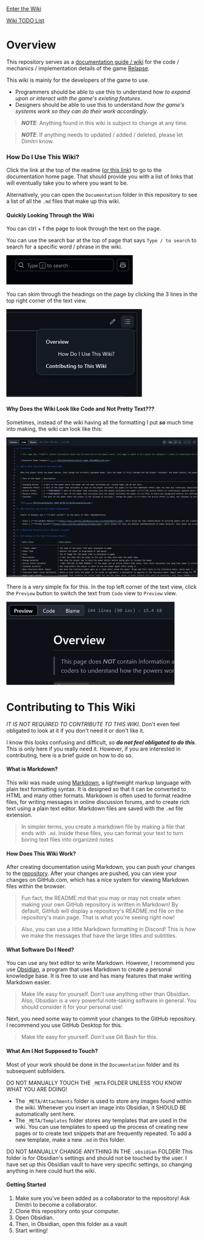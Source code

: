 [Enter the Wiki](<./Documentation/Documentation.md>)

[Wiki TODO List](<./TODO.md>)

# Overview

This repository serves as a [documentation guide / wiki](<./Documentation/Documentation.md>) for the code / mechanics / implementation details of the game [Relapse](https://github.com/aidenr2023/Relapse).

This wiki is mainly for the developers of the game to use.

- Programmers should be able to use this to understand *how to expand upon or interact with the game's existing features*.
- Designers should be able to use this to understand *how the game's systems work so they can do their work accordingly*.

> ***NOTE***: Anything found in this wiki is subject to change at any time.

> ***NOTE***: If anything needs to updated / added / deleted, please let Dimitri know.

### How Do I Use This Wiki?

Click the link at the top of the readme ([or this link](<./Documentation/Documentation.md>)) to go to the documentation home page. That should provide you with a list of links that will eventually take you to where you want to be.

Alternatively, you can open the `Documentation` folder in this repository to see a list of all the `.md` files that make up this wiki.

#### Quickly Looking Through the Wiki

You can ctrl + f the page to look through the text on the page.

You can use the search bar at the top of page that says `Type / to search` to search for a specific word / phrase in the wiki.

![](<./_META/Attachments/Pasted image 20241014141335.png>)

You can skim through the headings on the page by clicking the 3 lines in the top right corner of the text view.

![](<./_META/Attachments/Pasted image 20241014141254.png>)

#### Why Does the Wiki Look like Code and Not Pretty Text???

Sometimes, instead of the wiki having all the formatting I put ***so*** much time into making, the wiki can look like this:

![](<./_META/Attachments/Pasted image 20241014141515.png>)

There is a very simple fix for this. In the top left corner of the text view, click the `Preview` button to switch the text from `Code` view to `Preview` view.

![](<./_META/Attachments/Pasted image 20241014141611.png>)

# Contributing to This Wiki

*IT IS NOT REQUIRED TO CONTRIBUTE TO THIS WIKI*.
Don't even feel obligated to look at it if you don't need it or don't like it.

I know this looks confusing and difficult, so ***do not feel obligated to do this***. This is only here if you really need it. However, if you are interested in contributing, here is a brief guide on how to do so.

#### What is Markdown?

This wiki was made using [Markdown](https://www.markdownguide.org/), a lightweight markup language with plain text formatting syntax. It is designed so that it can be converted to HTML and many other formats. Markdown is often used to format readme files, for writing messages in online discussion forums, and to create rich text using a plain text editor. Markdown files are saved with the `.md` file extension.

> In simpler terms, you create a markdown file by making a file that ends with `.md`. Inside these files, you can format your text to turn boring text files into organized notes.

#### How Does This Wiki Work?

After creating documentation using Markdown, you can push your changes to the [repository](https://github.com/DimitriPalmer22/Relapse-Code-Documentation/tree/main). After your changes are pushed, you can view your changes on GitHub.com, which has a nice system for viewing Markdown files within the browser.

> Fun fact, the README.md that you may or may not create when making your own GitHub repository is written in Markdown! By default, GitHub will display a repository's README.md file on the repository's main page. That is what you're seeing right now!

> Also, you can use a little Markdown formatting in Discord! This is how we make the messages that have the large titles and subtitles.

#### What Software Do I Need?

You can use any text editor to write Markdown. However, I recommend you use [Obsidian](https://obsidian.md/), a program that uses Markdown to create a personal knowledge base. It is free to use and has many features that make writing Markdown easier.

> Make life easy for yourself. Don't use anything other than Obsidian. Also, Obsidian is a very powerful note-taking software in general. You should consider it for your personal use!

Next, you need some way to commit your changes to the GitHub repository. I recommend you use GitHub Desktop for this.

> Make life easy for yourself. *Don't* use Git Bash for this.

#### What Am I Not Supposed to Touch?

Most of your work should be done in the `Documentation` folder and its subsequent subfolders.

DO NOT MANUALLY TOUCH THE `_META` FOLDER UNLESS YOU KNOW WHAT YOU ARE DOING!

- The `_META/Attachments` folder is used to store any images found within the wiki. Whenever you insert an image into Obsidian, it SHOULD BE automatically sent here.
- The `_META/Templates` folder stores any templates that are used in the wiki. You can use templates to speed up the process of creating new pages or to create text snippets that are frequently repeated. To add a new template, make a new `.md` in this folder.

DO NOT MANUALLY CHANGE ANYTHING IN THE `.obsidian` FOLDER! This folder is for Obsidian's settings and should not be touched by the user. I have set up this Obsidian vault to have very specific settings, so changing anything in here could hurt the wiki.

#### Getting Started

1. Make sure you've been added as a collaborator to the repository! Ask Dimitri to become a collaborator.
2. Clone this repository onto your computer.
3. Open Obsidian.
4. Then, in Obsidian, open this folder as a vault
5. Start writing!

